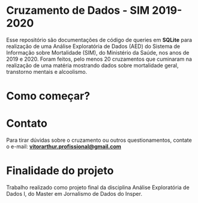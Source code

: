# Cruzamento de Dados - SIM 2019-2020

Esse repositório são documentações de código de queries em **SQLite** para realização de uma Análise Exploratória de Dados (AED) do Sistema de Informação sobre Mortalidade (SIM), do Ministério da Saúde, nos anos de 2019 e 2020. Foram feitos, pelo menos 20 cruzamentos que cuminaram na realização de uma matéria mostrando dados sobre mortalidade geral, transtorno mentais e alcoolismo. 

# Como começar?

# Contato
Para tirar dúvidas sobre o cruzamento ou outros questionamentos, contate o e-mail: **vitorarthur.profissional@gmail.com**

# Finalidade do projeto
Trabalho realizado como projeto final da disciplina Análise Exploratória de Dados I, do Master em Jornalismo de Dados do Insper.
